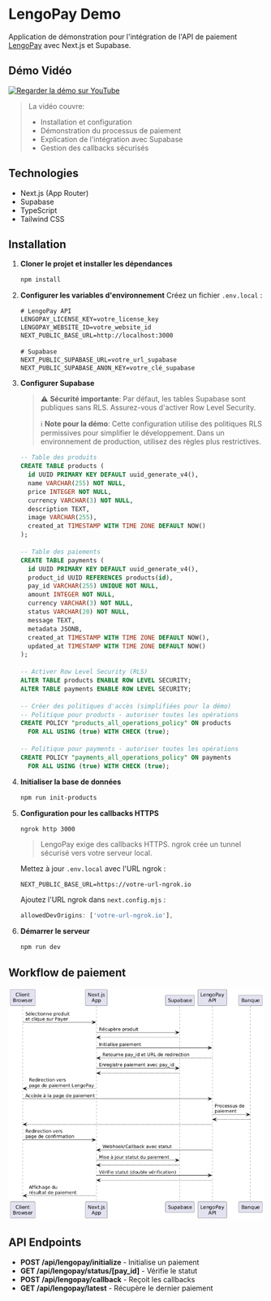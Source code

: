# LengoPay Demo

Application de démonstration pour l'intégration de l'API de paiement [LengoPay](https://lengopay.com/) avec Next.js et Supabase.

## Démo Vidéo

[![Regarder la démo sur YouTube](https://img.shields.io/badge/YouTube-Regarder_la_démo-FF0000?style=for-the-badge&logo=youtube&logoColor=white)](https://youtu.be/ciRNDuY9imc)

> 
> La vidéo couvre:
> - Installation et configuration
> - Démonstration du processus de paiement
> - Explication de l'intégration avec Supabase
> - Gestion des callbacks sécurisés

## Technologies

- Next.js (App Router)
- Supabase
- TypeScript
- Tailwind CSS

## Installation

1. **Cloner le projet et installer les dépendances**
   ```bash
   npm install
   ```

2. **Configurer les variables d'environnement**
   Créez un fichier `.env.local` :
   ```
   # LengoPay API
   LENGOPAY_LICENSE_KEY=votre_license_key
   LENGOPAY_WEBSITE_ID=votre_website_id
   NEXT_PUBLIC_BASE_URL=http://localhost:3000

   # Supabase
   NEXT_PUBLIC_SUPABASE_URL=votre_url_supabase
   NEXT_PUBLIC_SUPABASE_ANON_KEY=votre_clé_supabase
   ```

3. **Configurer Supabase**

   > ⚠️ **Sécurité importante**: Par défaut, les tables Supabase sont publiques sans RLS. Assurez-vous d'activer Row Level Security.
   >
   > ℹ️ **Note pour la démo**: Cette configuration utilise des politiques RLS permissives pour simplifier le développement. Dans un environnement de production, utilisez des règles plus restrictives.

   ```sql
   -- Table des produits
   CREATE TABLE products (
     id UUID PRIMARY KEY DEFAULT uuid_generate_v4(),
     name VARCHAR(255) NOT NULL,
     price INTEGER NOT NULL,
     currency VARCHAR(3) NOT NULL,
     description TEXT,
     image VARCHAR(255),
     created_at TIMESTAMP WITH TIME ZONE DEFAULT NOW()
   );

   -- Table des paiements
   CREATE TABLE payments (
     id UUID PRIMARY KEY DEFAULT uuid_generate_v4(),
     product_id UUID REFERENCES products(id),
     pay_id VARCHAR(255) UNIQUE NOT NULL,
     amount INTEGER NOT NULL,
     currency VARCHAR(3) NOT NULL,
     status VARCHAR(20) NOT NULL,
     message TEXT,
     metadata JSONB,
     created_at TIMESTAMP WITH TIME ZONE DEFAULT NOW(),
     updated_at TIMESTAMP WITH TIME ZONE DEFAULT NOW()
   );
   
   -- Activer Row Level Security (RLS)
   ALTER TABLE products ENABLE ROW LEVEL SECURITY;
   ALTER TABLE payments ENABLE ROW LEVEL SECURITY;
   
   -- Créer des politiques d'accès (simplifiées pour la démo)
   -- Politique pour products - autoriser toutes les opérations
   CREATE POLICY "products_all_operations_policy" ON products
     FOR ALL USING (true) WITH CHECK (true);
   
   -- Politique pour payments - autoriser toutes les opérations
   CREATE POLICY "payments_all_operations_policy" ON payments
     FOR ALL USING (true) WITH CHECK (true);
   ```

4. **Initialiser la base de données**
   ```bash
   npm run init-products
   ```

5. **Configuration pour les callbacks HTTPS**
   ```bash
   ngrok http 3000
   ```
   
   > LengoPay exige des callbacks HTTPS. ngrok crée un tunnel sécurisé vers votre serveur local.
   
   Mettez à jour `.env.local` avec l'URL ngrok :
   ```
   NEXT_PUBLIC_BASE_URL=https://votre-url-ngrok.io
   ```
   
   Ajoutez l'URL ngrok dans `next.config.mjs` :
   ```javascript
   allowedDevOrigins: ['votre-url-ngrok.io'],
   ```

6. **Démarrer le serveur**
   ```bash
   npm run dev
   ```

## Workflow de paiement

![Diagramme de séquence du workflow de paiement](public/images/sequence-diagram.png)

## API Endpoints

- **POST /api/lengopay/initialize** - Initialise un paiement
- **GET /api/lengopay/status/[pay_id]** - Vérifie le statut
- **POST /api/lengopay/callback** - Reçoit les callbacks
- **GET /api/lengopay/latest** - Récupère le dernier paiement
